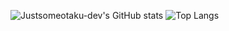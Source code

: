 ![Justsomeotaku-dev's GitHub stats](https://github-readme-stats.vercel.app/api?username=justsomeotaku-dev&show_icons=true&show_all_commits=true&count_private=true&include_all_commits=true&hide_rank=false&theme=algolia)
![Top Langs](https://github-readme-stats.vercel.app/api/top-langs/?username=justsomeotaku-dev&stats_format=bytes)
